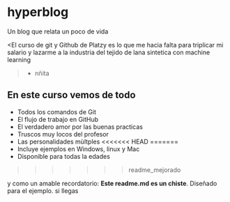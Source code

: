 # hyperblog
Un blog que relata un poco de vida

<El curso de git y Github de Platzy es lo que  me hacia falta para triplicar mi salario y lazarme a la industria del tejido de lana sintetica con machine learning
>- nñita

## En este curso vemos de todo
* Todos los comandos de Git
* El flujo de trabajo en GitHub
* El verdadero amor por las buenas practicas
* Truscos muy locos del profesor
* Las personalidades mùltples
<<<<<<< HEAD
=======
* Incluye ejemplos en Windows, linux y Mac
* Disponible para todas la edades
>>>>>>> readme_mejorado

y como un amable recordatorio: **Este readme.md es un chiste**. Diseñado para el ejemplo. si llegas
